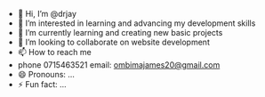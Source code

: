 - 👋 Hi, I’m @drjay
- 👀 I’m interested in learning and advancing my development skills 
- 🌱 I’m currently learning and creating new basic projects 
- 💞️ I’m looking to collaborate on website development 
- 📫 How to reach me
- phone 0715463521 email: ombimajames20@gmail.com
- 😄 Pronouns: ...
- ⚡ Fun fact: ...

<!---
Drjay  is a ✨ special ✨ repository because its `README.md` (this file) appears on your GitHub profile.
You can click the Preview link to take a look at your changes.
--->
